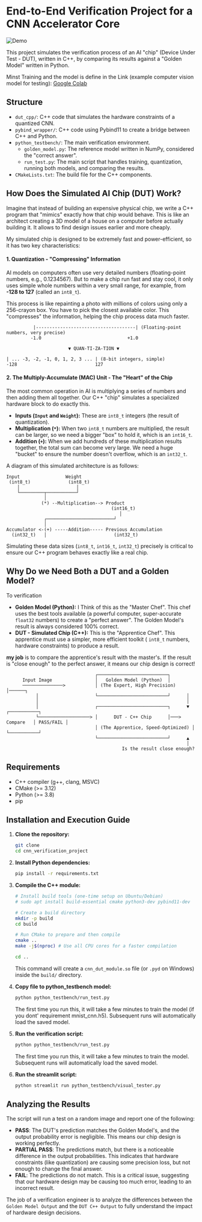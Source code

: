 # End-to-End Verification Project for a CNN Accelerator Core

![Demo](images/practice.gif)

This project simulates the verification process of an AI "chip" (Device Under Test - DUT), written in C++, by comparing its results against a "Golden Model" written in Python.

Minst Training and the model is define in the Link (example computer vision model for testing): [Google Colab](https://colab.research.google.com/drive/1KsgzXknRXHkg0Nan6ViOg_8l6MMmQy7X)

## Structure

- `dut_cpp/`: C++ code that simulates the hardware constraints of a quantized CNN.
- `pybind_wrapper/`: C++ code using Pybind11 to create a bridge between C++ and Python.
- `python_testbench/`: The main verification environment.
  - `golden_model.py`: The reference model written in NumPy, considered the "correct answer".
  - `run_test.py`: The main script that handles training, quantization, running both models, and comparing the results.
- `CMakeLists.txt`: The build file for the C++ components.

## How Does the Simulated AI Chip (DUT) Work?

Imagine that instead of building an expensive physical chip, we write a C++ program that "mimics" exactly how that chip would behave. This is like an architect creating a 3D model of a house on a computer before actually building it. It allows to find design issues earlier and more cheaply.

My simulated chip is designed to be extremely fast and power-efficient, so it has two key characteristics:

#### 1. Quantization - "Compressing" Information

AI models on computers often use very detailed numbers (floating-point numbers, e.g., 0.1234567). But to make a chip run fast and stay cool, it only uses simple whole numbers within a very small range, for example, from **-128 to 127** (called an `int8_t`).

This process is like repainting a photo with millions of colors using only a 256-crayon box. You have to pick the closest available color. This "compresses" the information, helping the chip process data much faster.

```
          |-------------------------------------| (Floating-point numbers, very precise)
         -1.0                                +1.0

                       ▼ QUAN-TI-ZA-TION ▼

| ... -3, -2, -1, 0, 1, 2, 3 ... | (8-bit integers, simple)
-128                             127
```

#### 2. The Multiply-Accumulate (MAC) Unit - The "Heart" of the Chip

The most common operation in AI is multiplying a series of numbers and then adding them all together. Our C++ "chip" simulates a specialized hardware block to do exactly this.

- **Inputs (`Input` and `Weight`):** These are `int8_t` integers (the result of quantization).
- **Multiplication (`*`):** When two `int8_t` numbers are multiplied, the result can be larger, so we need a bigger "box" to hold it, which is an `int16_t`.
- **Addition (`+`):** When we add hundreds of these multiplication results together, the total sum can become very large. We need a huge "bucket" to ensure the number doesn't overflow, which is an `int32_t`.

A diagram of this simulated architecture is as follows:

```
Input                 Weight
 (int8_t)              (int8_t)
    │                     │
    └─────────┬───────────┘
              │
             (*) --Multiplication--> Product
                                       (int16_t)
                                          │
              ┌─────────────────────────┘
              │
Accumulator <-(+) -----Addition----- Previous Accumulation
  (int32_t)   │                         (int32_t)
```
Simulating these data sizes (`int8_t`, `int16_t`, `int32_t`) precisely is critical to ensure our C++ program behaves exactly like a real chip.

## Why Do we Need Both a DUT and a Golden Model?

To verification

- **Golden Model (Python):** I Think of this as the "Master Chef". This chef uses the best tools available (a powerful computer, super-accurate `float32` numbers) to create a "perfect answer". The Golden Model's result is always considered 100% correct.
- **DUT - Simulated Chip (C++):** This is the "Apprentice Chef". This apprentice must use a simpler, more efficient toolkit ( `int8_t` numbers, hardware constraints) to produce a result.

**my job** is to compare the apprentice's result with the master's. If the result is "close enough" to the perfect answer, it means our chip design is correct!

```
                                 ┌──────────────────────────┐
      Input Image                │   Golden Model (Python)  │
      ───────────────>           │ (The Expert, High Precision) │──────┐
           │                     └──────────────────────────┘      │
           │                                                       │
           │                     ┌──────────────────────────┐      ▼         ┌───────────┐
           └───────────────────> │      DUT - C++ Chip      │───> Compare   │ PASS/FAIL │
                                 │ (The Apprentice, Speed-Optimized) │       └───────────┘
                                 └──────────────────────────┘      ▲
                                                                   │
                                           Is the result close enough?
```

## Requirements

- C++ compiler (g++, clang, MSVC)
- CMake (>= 3.12)
- Python (>= 3.8)
- pip

## Installation and Execution Guide

1.  **Clone the repository:**
    ```bash
    git clone 
    cd cnn_verification_project
    ```

2.  **Install Python dependencies:**
    ```bash
    pip install -r requirements.txt
    ```

3.  **Compile the C++ module:**
    ```bash
    # Install build tools (one-time setup on Ubuntu/Debian)
    # sudo apt install build-essential cmake python3-dev pybind11-dev

    # Create a build directory
    mkdir -p build
    cd build

    # Run CMake to prepare and then compile
    cmake ..
    make -j$(nproc) # Use all CPU cores for a faster compilation

    cd ..
    ```
    This command will create a `cnn_dut_module.so` file (or `.pyd` on Windows) inside the `build/` directory.

4.  **Copy file to python_testbench model:**
    ```bash
    python python_testbench/run_test.py
    ```
    The first time you run this, it will take a few minutes to train the model (if you dont' requirement mnist_cnn.h5). Subsequent runs will automatically load the saved model.


5.  **Run the verification script:**
    ```bash
    python python_testbench/run_test.py
    ```
    The first time you run this, it will take a few minutes to train the model. Subsequent runs will automatically load the saved model.

6.  **Run the streamlit script:**
    ```bash
    python streamlit run python_testbench/visual_tester.py
    ```
## Analyzing the Results

The script will run a test on a random image and report one of the following:
- **PASS**: The DUT's prediction matches the Golden Model's, and the output probability error is negligible. This means our chip design is working perfectly.
- **PARTIAL PASS**: The predictions match, but there is a noticeable difference in the output probabilities. This indicates that hardware constraints (like quantization) are causing some precision loss, but not enough to change the final answer.
- **FAIL**: The predictions do not match. This is a critical issue, suggesting that our hardware design may be causing too much error, leading to an incorrect result.

The job of a verification engineer is to analyze the differences between the `Golden Model Output` and the `DUT C++ Output` to fully understand the impact of hardware design decisions.
